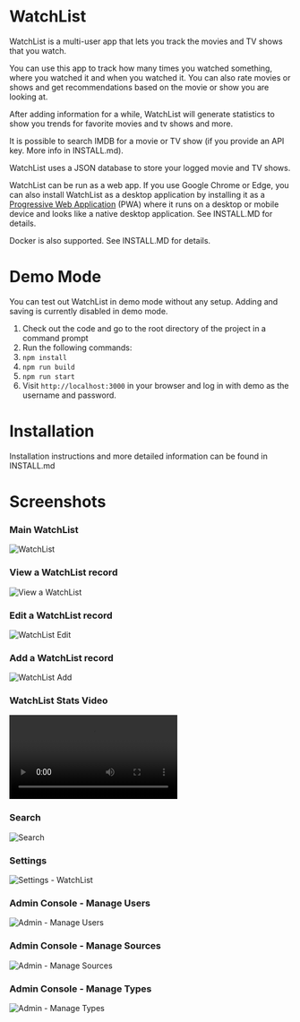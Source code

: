 # WatchList
WatchList is a multi-user app that lets you track the movies and TV shows that you watch.

You can use this app to track how many times you watched something, where you watched it and when you watched it. You can also rate movies or shows and get recommendations based on the movie or show you are looking at.

After adding information for a while, WatchList will generate statistics to show you trends for favorite movies and tv shows and more.

It is possible to search IMDB for a movie or TV show (if you provide an API key. More info in INSTALL.md).

WatchList uses a JSON database to store your logged movie and TV shows.

WatchList can be run as a web app. If you use Google Chrome or Edge, you can also install WatchList as a desktop application by installing it as a [Progressive Web Application](https://developer.mozilla.org/en-US/docs/Web/Progressive_web_apps) (PWA) where it runs on a desktop or mobile device and looks like a native desktop application. See INSTALL.MD for details.

Docker is also supported. See INSTALL.MD for details.

# Demo Mode
You can test out WatchList in demo mode without any setup. Adding and saving is currently disabled in demo mode.

1. Check out the code and go to the root directory of the project in a command prompt
1. Run the following commands:
1. `npm install`
1. `npm run build`
1. `npm run start`
1. Visit `http://localhost:3000` in your browser and log in with demo as the username and password.

# Installation
Installation instructions and more detailed information can be found in INSTALL.md

# Screenshots
### Main WatchList
![WatchList](https://github.com/SegiH/WatchList-NextJS/blob/main/screenshots/Watchlist.png?raw=true)

### View a WatchList record
![View a WatchList](https://github.com/SegiH/WatchList-NextJS/blob/main/screenshots/WatchList-ViewItem.png?raw=true)

### Edit a WatchList record
![WatchList Edit](https://github.com/SegiH/WatchList-NextJS/blob/main/screenshots/WatchList-EditItem.png?raw=true)

### Add a WatchList record
![WatchList Add](https://github.com/SegiH/WatchList-NextJS/blob/main/screenshots/WatchList-AddItem.png?raw=true)

### WatchList Stats Video
![WatchList Stats Video](https://github.com/SegiH/WatchList/blob/main/screenshots/WatchListStats.mp4?raw=true)

### Search
![Search](https://github.com/SegiH/WatchList-NextJS/blob/main/screenshots/Search.png?raw=true)

### Settings
![Settings - WatchList](https://github.com/SegiH/WatchList-NextJS/blob/main/screenshots/Settings-WatchList.png?raw=true)

### Admin Console - Manage Users
![Admin - Manage Users](https://github.com/SegiH/WatchList-NextJS/blob/main/screenshots/Admin-ManageUsers.png?raw=true)

### Admin Console - Manage Sources
![Admin - Manage Sources](https://github.com/SegiH/WatchList-NextJS/blob/main/screenshots/Admin-ManageSources.png?raw=true)

### Admin Console - Manage Types
![Admin - Manage Types](https://github.com/SegiH/WatchList-NextJS/blob/main/screenshots/Admin-ManageTypes.png?raw=true)